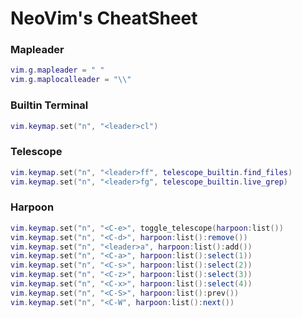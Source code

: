 # NeoVim's CheatSheet

### Mapleader
```lua
vim.g.mapleader = " "
vim.g.maplocalleader = "\\"
```

### Builtin Terminal  
```lua
vim.keymap.set("n", "<leader>cl")
```

### Telescope  
```lua
vim.keymap.set("n", "<leader>ff", telescope_builtin.find_files)
vim.keymap.set("n", "<leader>fg", telescope_builtin.live_grep)
```

### Harpoon  
```lua
vim.keymap.set("n", "<C-e>", toggle_telescope(harpoon:list())
vim.keymap.set("n", "<C-d>", harpoon:list():remove())
vim.keymap.set("n", "<leader>a", harpoon:list():add())
vim.keymap.set("n", "<C-a>", harpoon:list():select(1))
vim.keymap.set("n", "<C-s>", harpoon:list():select(2))
vim.keymap.set("n", "<C-z>", harpoon:list():select(3))
vim.keymap.set("n", "<C-x>", harpoon:list():select(4))
vim.keymap.set("n", "<C-S>", harpoon:list():prev())
vim.keymap.set("n", "<C-W", harpoon:list():next())
```
